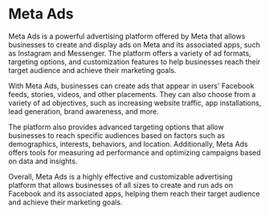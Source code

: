 # Meta Ads

Meta Ads is a powerful advertising platform offered by Meta that allows businesses to create and display ads on Meta and its associated apps, such as Instagram and Messenger. The platform offers a variety of ad formats, targeting options, and customization features to help businesses reach their target audience and achieve their marketing goals.

With Meta Ads, businesses can create ads that appear in users' Facebook feeds, stories, videos, and other placements. They can also choose from a variety of ad objectives, such as increasing website traffic, app installations, lead generation, brand awareness, and more.

The platform also provides advanced targeting options that allow businesses to reach specific audiences based on factors such as demographics, interests, behaviors, and location. Additionally, Meta Ads offers tools for measuring ad performance and optimizing campaigns based on data and insights.

Overall, Meta Ads is a highly effective and customizable advertising platform that allows businesses of all sizes to create and run ads on Facebook and its associated apps, helping them reach their target audience and achieve their marketing goals.
